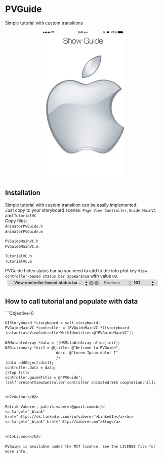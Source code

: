 # PVGuide
Simple tutorial with custom transitions


<p align="center">
  <img src="https://github.com/Vaberer/PVGuide/blob/master/demo.gif"/>
</p>

<h2>Installation</h2>
Simple tutorial with custom transition can be easily implemented.
<br>
Just copy to your storyboard scenes: <code>Page View Controller</code>, <code>Guide MainVC</code> and <code>TutorialVC</code>
<br>
Copy files:<br>
<code>AnimatorPVGuide.h</code><br>
<code>AnimatorPVGuide.m</code><br>

<code>PVGuideMainVC.h</code><br>
<code>PVGuideMainVC.m</code><br>

<code>TutorialVC.h</code><br>
<code>TutorialVC.m</code><br>

PVGuide hides status bar so you need to add to the info.plist key <code>View controller-based status bar appearance</code> with value <code>NO</code>.<br>
<img src="https://github.com/Vaberer/PVGuide/blob/master/plist.png"/>

<h2>How to call tutorial and populate with data</h2>
```Objective-C


    UIStoryboard *storyboard = self.storyboard;
    PVGuideMainVC *controller = (PVGuideMainVC *)[storyboard instantiateViewControllerWithIdentifier:@"PVGuideMainVC"];
    
    NSMutableArray *data = [[NSMutableArray alloc]init];
    NSDictionary *dic1 = @{title: @"Welcome to PVGuide",
                           desc: @"Lorem Ipsum dolor 1"
                           };
    [data addObject:dic1];
    controller.data = data;
    //top title
    controller.guideTitle = @"PVGuide";
    [self presentViewController:controller animated:YES completion:nil];
```

<h2>Author</h2>

Patrik Vaberer, patrik.vaberer@gmail.com<br/>
<a target="_blank" href="https://sk.linkedin.com/in/vaberer">LinkedIn</a><br>
<a target="_blank" href="http://vaberer.me">Blog</a>


<h2>Licence</h2>

PVGuide is available under the MIT license. See the LICENSE file for more info.
